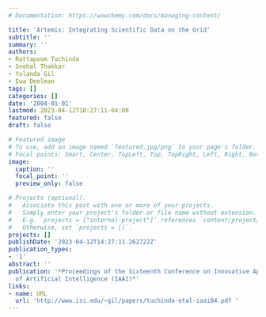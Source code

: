 ```yaml
---
# Documentation: https://wowchemy.com/docs/managing-content/

title: 'Artemis: Integrating Scientific Data on the Grid'
subtitle: ''
summary: ''
authors:
- Rattapoom Tuchinda
- Snehal Thakkar
- Yolanda Gil
- Ewa Deelman
tags: []
categories: []
date: '2004-01-01'
lastmod: 2023-04-12T10:27:11-04:00
featured: false
draft: false

# Featured image
# To use, add an image named `featured.jpg/png` to your page's folder.
# Focal points: Smart, Center, TopLeft, Top, TopRight, Left, Right, BottomLeft, Bottom, BottomRight.
image:
  caption: ''
  focal_point: ''
  preview_only: false

# Projects (optional).
#   Associate this post with one or more of your projects.
#   Simply enter your project's folder or file name without extension.
#   E.g. `projects = ["internal-project"]` references `content/project/deep-learning/index.md`.
#   Otherwise, set `projects = []`.
projects: []
publishDate: '2023-04-12T14:27:11.262722Z'
publication_types:
- '1'
abstract: ''
publication: '*Proceedings of the Sixteenth Conference on Innovative Applications
  of Artificial Intelligence (IAAI)*'
links:
- name: URL
  url: 'http://www.isi.edu/~gil/papers/tuchinda-etal-iaai04.pdf '
---
```

